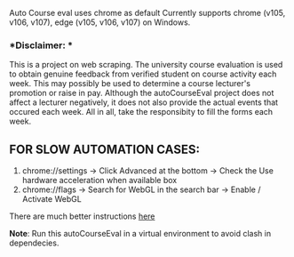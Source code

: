 Auto Course eval uses chrome as default
Currently supports chrome (v105, v106, v107), edge (v105, v106, v107) on Windows.

### *Disclaimer: *
This is a project on web scraping. The university course evaluation is used to obtain genuine feedback from verified student on course activity each week. This may possibly be used to determine a course lecturer's promotion or raise in pay. Although the autoCourseEval project does not affect a lecturer negatively, it does not also provide the actual events that occured each week. All in all, take the responsibity to fill the forms each week.

## FOR SLOW AUTOMATION CASES: 
1. chrome://settings -> Click Advanced at the bottom -> Check the Use hardware acceleration when available box
2. chrome://flags -> Search for WebGL in the search bar -> Enable / Activate WebGL

There are much better instructions [here](https://superuser.com/questions/836832/how-can-i-enable-webgl-in-my-browser)

**Note**: Run this autoCourseEval in a virtual environment to avoid clash in dependecies.